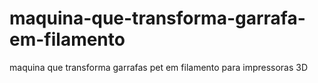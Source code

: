 # maquina-que-transforma-garrafa-em-filamento
maquina que transforma garrafas pet em filamento para impressoras 3D
